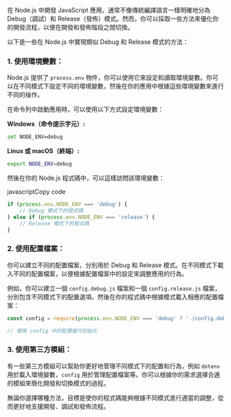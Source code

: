 在 Node.js 中開發 JavaScript 應用，通常不像傳統編譯語言一樣明確地分為 Debug（調試）和 Release（發佈）模式。然而，你可以採取一些方法來優化你的開發流程，以便在開發和發佈階段之間切換。

以下是一些在 Node.js 中實現類似 Debug 和 Release 模式的方法：

### 1. 使用環境變數：

Node.js 提供了 `process.env` 物件，你可以使用它來設定和讀取環境變數。你可以在不同模式下設定不同的環境變數，然後在你的應用中根據這些環境變數來進行不同的操作。

在命令列中啟動應用時，可以使用以下方式設定環境變數：

**Windows（命令提示字元）:**


```bash
set NODE_ENV=debug
```

**Linux 或 macOS（終端）:**



```bash
export NODE_ENV=debug
```

然後在你的 Node.js 程式碼中，可以這樣訪問該環境變數：

javascriptCopy code

```js
if (process.env.NODE_ENV === 'debug') {
    // Debug 模式下的程式碼
} else if (process.env.NODE_ENV === 'release') {
    // Release 模式下的程式碼
}

```

### 2. 使用配置檔案：

你可以建立不同的配置檔案，分別用於 Debug 和 Release 模式。在不同模式下載入不同的配置檔案，以便根據配置檔案中的設定來調整應用的行為。

例如，你可以建立一個 `config.debug.js` 檔案和一個 `config.release.js` 檔案，分別包含不同模式下的配置選項。然後在你的程式碼中根據模式載入相應的配置檔案：


```javascript
const config = require(process.env.NODE_ENV === 'debug' ? './config.debug' : './config.release');

// 使用 config 中的配置進行初始化

```

### 3. 使用第三方模組：

有一些第三方模組可以幫助你更好地管理不同模式下的配置和行為，例如 `dotenv` 用於載入環境變數，`config` 用於管理配置檔案等。你可以根據你的需求選擇合適的模組來簡化開發和切換模式的過程。

無論你選擇哪種方法，目標是使你的程式碼能夠根據不同模式進行適當的調整，從而更好地支援開發、調試和發佈流程。